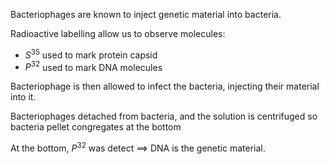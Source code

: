 Bacteriophages are known to inject genetic material into bacteria. 

Radioactive labelling allow us to observe molecules:
- $S^{35}$ used to mark protein capsid
- $P^{32}$ used to mark DNA molecules

Bacteriophage is then allowed to infect the bacteria, injecting their material into it.

Bacteriophages detached from bacteria, and the solution is centrifuged so bacteria pellet congregates at the bottom

At the bottom, $P^{32}$ was detect $\implies$ DNA is the genetic material.